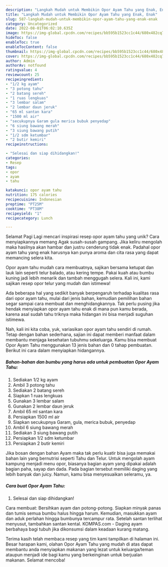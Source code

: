 ```yaml
---
description: "Langkah Mudah untuk Membikin Opor Ayam Tahu yang Enak, Enak"
title: "Langkah Mudah untuk Membikin Opor Ayam Tahu yang Enak, Enak"
slug: 587-langkah-mudah-untuk-membikin-opor-ayam-tahu-yang-enak-enak
category: Uncategorized
date: 2022-08-01T06:02:10.635Z
image: https://img-global.cpcdn.com/recipes/bb595b1523cc1c44/680x482cq70/opor-ayam-tahu-foto-resep-utama.jpg
hideToc: false
enableToc: true
enableTocContent: false
thumbnail: https://img-global.cpcdn.com/recipes/bb595b1523cc1c44/680x482cq70/opor-ayam-tahu-foto-resep-utama.jpg
cover: https://img-global.cpcdn.com/recipes/bb595b1523cc1c44/680x482cq70/opor-ayam-tahu-foto-resep-utama.jpg
author: Admin
authorAv: notfound
ratingvalue: 4
reviewcount: 25
recipeingredient:
- "1/2 kg ayam"
- "3 potong tahu"
- "2 batang sereh"
- "1 ruas lengkuas"
- "3 lembar salam"
- "2 lembar daun jeruk"
- "65 ml santan kara"
- "1500 ml air"
- "secukupnya Garam gula merica bubuk penyedap"
- "6 siung bawang merah"
- "3 siung bawang putih"
- "1/2 sdm ketumbar"
- "2 butir kemiri"
recipeinstructions:

- "Selesai dan siap dihidangkan!"
categories:
- Resep
tags:
- opor
- ayam
- tahu

katakunci: opor ayam tahu 
nutrition: 175 calories
recipecuisine: Indonesian
preptime: "PT25M"
cooktime: "PT38M"
recipeyield: "1"
recipecategory: Lunch

---
```



Selamat Pagi Lagi mencari inspirasi resep opor ayam tahu yang unik? Cara menyiapkannya memang Agak susah-susah gampang. Jika keliru mengolah maka hasilnya akan hambar dan justru cenderung tidak enak. Padahal opor ayam tahu yang enak harusnya kan punya aroma dan cita rasa yang dapat memancing selera kita.


Opor ayam tahu mudah cara membuatnya, sajikan bersama ketupat dan lauk lain seperti telur balado, atau kering tempe. Pakai kuah atau bumbu kuning jadi lebih menarik dan tambah menggugah selera. Kali ini, kami sajikan resep opor telur yang mudah dan istimewa!

Ada beberapa hal yang sedikit banyak berpengaruh terhadap kualitas rasa dari opor ayam tahu, mulai dari jenis bahan, kemudian pemilihan bahan segar sampai cara membuat dan menghidangkannya. Tak perlu pusing jika hendak menyiapkan opor ayam tahu enak di mana pun kamu berada, karena asal sudah tahu triknya maka hidangan ini bisa menjadi suguhan istimewa.


Nah, kali ini kita coba, yuk, variasikan opor ayam tahu sendiri di rumah. Tetap dengan bahan sederhana, sajian ini dapat memberi manfaat dalam membantu menjaga kesehatan tubuhmu sekeluarga. Kamu bisa membuat Opor Ayam Tahu menggunakan 13 jenis bahan dan 0 tahap pembuatan. Berikut ini cara dalam menyiapkan hidangannya.

<!--inarticleads1-->

##### Bahan-bahan dan bumbu yang harus ada untuk pembuatan Opor Ayam Tahu:

1. Sediakan 1/2 kg ayam
1. Ambil 3 potong tahu
1. Sediakan 2 batang sereh
1. Siapkan 1 ruas lengkuas
1. Gunakan 3 lembar salam
1. Gunakan 2 lembar daun jeruk
1. Ambil 65 ml santan kara
1. Persiapkan 1500 ml air
1. Siapkan secukupnya Garam, gula, merica bubuk, penyedap
1. Ambil 6 siung bawang merah
1. Sediakan 3 siung bawang putih
1. Persiapkan 1/2 sdm ketumbar
1. Persiapkan 2 butir kemiri


Jika bosan dengan bahan Ayam maka tak perlu kuatir bisa juga memakai bahan lain yang bernutrisi seperti Tahu dan Telur. Untuk mengolah ayam kampung menjadi menu opor, biasanya bagian ayam yang dipakai adalah bagian paha, sayap dan dada. Pada bagian tersebut memiliki daging yang lebih banyak dan juicy. Namun, kamu bisa menyesuaikan seleramu, ya. 

<!--inarticleads2-->

##### Cara buat Opor Ayam Tahu:


1. Selesai dan siap dihidangkan!

Cara membuat: Bersihkan ayam dan potong-potong. Siapkan minyak panas dan tumis semua bumbu halus hingga harum. Kemudian, masukkan ayam dan aduk perlahan hingga bumbunya tercampur rata. Setelah santan terlihat menyusut, tambahkan santan kental. KOMPAS.com - Daging ayam berbahaya bagi tubuh jika dikonsumsi dalam keadaan kurang matang. 

Terima kasih telah membaca resep yang tim kami tampilkan di halaman ini. Besar harapan kami, olahan Opor Ayam Tahu yang mudah di atas dapat membantu anda menyiapkan makanan yang lezat untuk keluarga/teman ataupun menjadi ide bagi kamu yang berkeinginan untuk berjualan makanan. Selamat mencoba!
